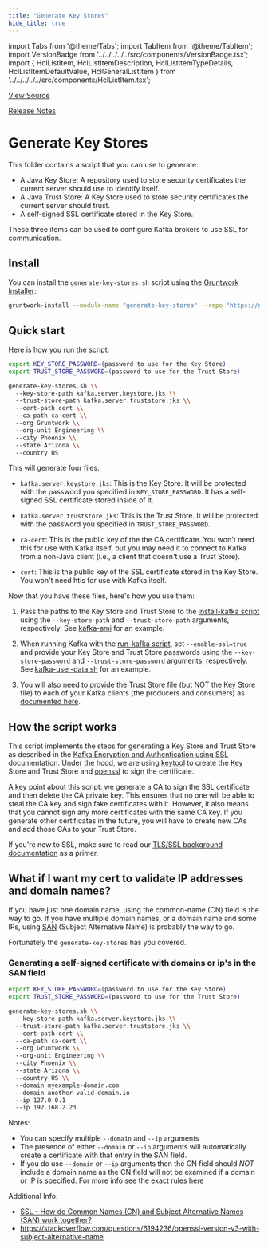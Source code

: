 ```yaml
---
title: "Generate Key Stores"
hide_title: true
---
```


import Tabs from '@theme/Tabs';
import TabItem from '@theme/TabItem';
import VersionBadge from '../../../../../src/components/VersionBadge.tsx';
import { HclListItem, HclListItemDescription, HclListItemTypeDetails, HclListItemDefaultValue, HclGeneralListItem } from '../../../../../src/components/HclListItem.tsx';

<a href="https://github.com/gruntwork-io/terraform-aws-kafka/tree/master/modules%2Fgenerate-key-stores" className="link-button" title="View the source code for this module in GitHub.">View Source</a>

<a href="https://github.com/gruntwork-io/terraform-aws-kafka/releases?q=" className="link-button" title="Release notes for only the service catalog versions which impacted this service.">Release Notes</a>

# Generate Key Stores

This folder contains a script that you can use to generate:

*   A Java Key Store: A repository used to store security certificates the current server should use to identify itself.
*   A Java Trust Store: A Key Store used to store security certificates the current server should trust.
*   A self-signed SSL certificate stored in the Key Store.

These three items can be used to configure Kafka brokers to use SSL for communication.

## Install

You can install the `generate-key-stores.sh` script using the [Gruntwork
Installer](https://github.com/gruntwork-io/gruntwork-installer):

```bash
gruntwork-install --module-name "generate-key-stores" --repo "https://github.com/gruntwork-io/terraform-aws-kafka" --tag "0.0.1"
```

## Quick start

Here is how you run the script:

```bash
export KEY_STORE_PASSWORD=(password to use for the Key Store)
export TRUST_STORE_PASSWORD=(password to use for the Trust Store)

generate-key-stores.sh \\
  --key-store-path kafka.server.keystore.jks \\
  --trust-store-path kafka.server.truststore.jks \\
  --cert-path cert \\
  --ca-path ca-cert \\
  --org Gruntwork \\
  --org-unit Engineering \\
  --city Phoenix \\
  --state Arizona \\
  --country US
```

This will generate four files:

*   `kafka.server.keystore.jks`: This is the Key Store. It will be protected with the password you specified in
    `KEY_STORE_PASSWORD`. It has a self-signed SSL certificate stored inside of it.

*   `kafka.server.truststore.jks`: This is the Trust Store. It will be protected with the password you specified in
    `TRUST_STORE_PASSWORD`.

*   `ca-cert`: This is the public key of the the CA certificate. You won't need this for use with Kafka itself, but
    you may need it to connect to Kafka from a non-Java client (i.e., a client that doesn't use a Trust Store).

*   `cert`: This is the public key of the SSL certificate stored in the Key Store. You won't need htis for use with Kafka
    itself.

Now that you have these files, here's how you use them:

1.  Pass the paths to the Key Store and Trust Store to the [install-kafka script](https://github.com/gruntwork-io/terraform-aws-kafka/tree/master/modules/install-kafka) using the
    `--key-store-path` and `--trust-store-path` arguments, respectively. See [kafka-ami](https://github.com/gruntwork-io/terraform-aws-kafka/tree/master/examples/kafka-ami) for
    an example.

2.  When running Kafka with the [run-kafka script](https://github.com/gruntwork-io/terraform-aws-kafka/tree/master/modules/run-kafka), set `--enable-ssl=true` and provide your
    Key Store and Trust Store passwords using the `--key-store-password` and `--trust-store-password` arguments,
    respectively. See [kafka-user-data.sh](https://github.com/gruntwork-io/terraform-aws-kafka/tree/master/examples/kafka-zookeeper-standalone-clusters/user-data/kafka-user-data.sh)
    for an example.

3.  You will also need to provide the Trust Store file (but NOT the Key Store file) to each of your Kafka clients
    (the producers and consumers) as [documented
    here](http://docs.confluent.io/current/kafka/ssl.html#configuring-kafka-clients).

## How the script works

This script implements the steps for generating a Key Store and Trust Store as described in the [Kafka Encryption and
Authentication using SSL](http://docs.confluent.io/current/kafka/ssl.html) documentation. Under the hood, we are using
[keytool](https://docs.oracle.com/javase/6/docs/technotes/tools/solaris/keytool.html) to create the Key Store and
Trust Store and [openssl](https://www.openssl.org/) to sign the certificate.

A key point about this script: we generate a CA to sign the SSL certificate and then delete the CA private key. This
ensures that no one will be able to steal the CA key and sign fake certificates with it. However, it also means that
you cannot sign any more certificates with the same CA key. If you generate other certificates in the future, you will
have to create new CAs and add those CAs to your Trust Store.

If you're new to SSL, make sure to read our [TLS/SSL background
documentation](https://github.com/gruntwork-io/private-tls-cert#background) as a primer.

## What if I want my cert to validate IP addresses and domain names?

If you have just one domain name, using the common-name (CN) field is the way to go.
If you have multiple domain names, or a domain name and some IPs, using [SAN](https://support.dnsimple.com/articles/what-is-ssl-san/)
(Subject Alternative Name) is probably the way to go.

Fortunately the `generate-key-stores` has you covered.

### Generating a self-signed certificate with domains or ip's in the SAN field

```bash
export KEY_STORE_PASSWORD=(password to use for the Key Store)
export TRUST_STORE_PASSWORD=(password to use for the Trust Store)

generate-key-stores.sh \\
  --key-store-path kafka.server.keystore.jks \\
  --trust-store-path kafka.server.truststore.jks \\
  --cert-path cert \\
  --ca-path ca-cert \\
  --org Gruntwork \\
  --org-unit Engineering \\
  --city Phoenix \\
  --state Arizona \\
  --country US \\
  --domain myexample-domain.com
  --domain another-valid-domain.io
  --ip 127.0.0.1
  --ip 192.168.2.23
```

Notes:

*   You can specify multiple `--domain` and `--ip` arguments
*   The presence of either `--domain` or `--ip` arguments will automatically create a certificate with that entry in the SAN field.
*   If you do use `--domain` or `--ip` arguments then the CN field should *NOT* include a domain name as the CN field will not be examined if a domain or IP is specified.
    For more info see the exact rules [here](https://tools.ietf.org/html/rfc6125#section-6.4.4)

Additional Info:

*   [SSL - How do Common Names (CN) and Subject Alternative Names (SAN) work together?](https://stackoverflow.com/a/5937270/991958)
*   <https://stackoverflow.com/questions/6194236/openssl-version-v3-with-subject-alternative-name>


<!-- ##DOCS-SOURCER-START
{
  "originalSources": [
    "https://github.com/gruntwork-io/terraform-aws-kafka/tree/readme.md",
    "https://github.com/gruntwork-io/terraform-aws-kafka/tree/variables.tf",
    "https://github.com/gruntwork-io/terraform-aws-kafka/tree/outputs.tf"
  ],
  "sourcePlugin": "module-catalog-api",
  "hash": "f2a1f100120f6ffd30bcec62bed71b3c"
}
##DOCS-SOURCER-END -->
